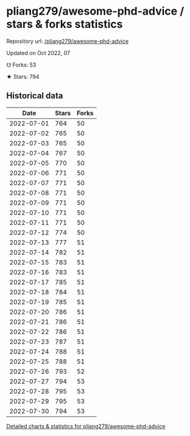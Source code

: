 # pliang279/awesome-phd-advice / stars & forks statistics

Repository url: [/pliang279/awesome-phd-advice](https://github.com/pliang279/awesome-phd-advice)

Updated on Oct 2022, 07

☋ Forks: 53

★ Stars: 794

## Historical data
| Date | Stars | Forks |
|------|-------|-------|
| 2022-07-01 | 764 | 50 | 
| 2022-07-02 | 765 | 50 | 
| 2022-07-03 | 765 | 50 | 
| 2022-07-04 | 767 | 50 | 
| 2022-07-05 | 770 | 50 | 
| 2022-07-06 | 771 | 50 | 
| 2022-07-07 | 771 | 50 | 
| 2022-07-08 | 771 | 50 | 
| 2022-07-09 | 771 | 50 | 
| 2022-07-10 | 771 | 50 | 
| 2022-07-11 | 771 | 50 | 
| 2022-07-12 | 774 | 50 | 
| 2022-07-13 | 777 | 51 | 
| 2022-07-14 | 782 | 51 | 
| 2022-07-15 | 783 | 51 | 
| 2022-07-16 | 783 | 51 | 
| 2022-07-17 | 785 | 51 | 
| 2022-07-18 | 784 | 51 | 
| 2022-07-19 | 785 | 51 | 
| 2022-07-20 | 786 | 51 | 
| 2022-07-21 | 786 | 51 | 
| 2022-07-22 | 786 | 51 | 
| 2022-07-23 | 787 | 51 | 
| 2022-07-24 | 788 | 51 | 
| 2022-07-25 | 788 | 51 | 
| 2022-07-26 | 793 | 52 | 
| 2022-07-27 | 794 | 53 | 
| 2022-07-28 | 795 | 53 | 
| 2022-07-29 | 795 | 53 | 
| 2022-07-30 | 794 | 53 | 


[Detailed charts & statistics for pliang279/awesome-phd-advice](https://reviewgithub.com/rep/pliang279/awesome-phd-advice)
